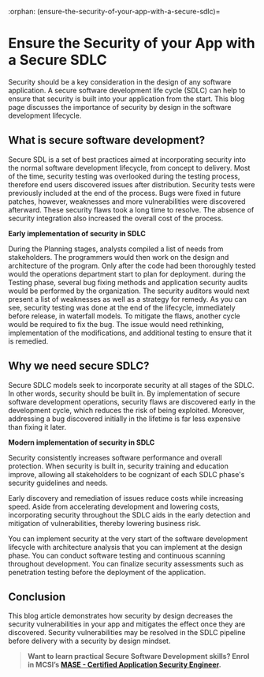 :orphan:
(ensure-the-security-of-your-app-with-a-secure-sdlc)=
# Ensure the Security of your App with a Secure SDLC
 
Security should be a key consideration in the design of any software application. A secure software development life cycle (SDLC) can help to ensure that security is built into your application from the start. This blog page discusses the importance of security by design in the software development lifecycle.

## What is secure software development?

Secure SDL is a set of best practices aimed at incorporating security into the normal software development lifecycle, from concept to delivery. Most of the time, security testing was overlooked during the testing process, therefore end users discovered issues after distribution. Security tests were previously included at the end of the process. Bugs were fixed in future patches, however, weaknesses and more vulnerabilities were discovered afterward. These security flaws took a long time to resolve. The absence of security integration also increased the overall cost of the process.

**Early implementation of security in SDLC**

During the Planning stages, analysts compiled a list of needs from stakeholders. The programmers would then work on the design and architecture of the program. Only after the code had been thoroughly tested would the operations department start to plan for deployment. during the Testing phase, several bug fixing methods and application security audits would be performed by the organization. The security auditors would next present a list of weaknesses as well as a strategy for remedy. As you can see, security testing was done at the end of the lifecycle, immediately before release, in waterfall models. To mitigate the flaws, another cycle would be required to fix the bug. The issue would need rethinking, implementation of the modifications, and additional testing to ensure that it is remedied.

## Why we need secure SDLC?

Secure SDLC models seek to incorporate security at all stages of the SDLC. In other words, security should be built in. By implementation of secure software development operations, security flaws are discovered early in the development cycle, which reduces the risk of being exploited. Moreover, addressing a bug discovered initially in the lifetime is far less expensive than fixing it later.

**Modern implementation of security in SDLC**

Security consistently increases software performance and overall protection.
When security is built in, security training and education improve, allowing all stakeholders to be cognizant of each SDLC phase's security guidelines and needs.

Early discovery and remediation of issues reduce costs while increasing speed. Aside from accelerating development and lowering costs, incorporating security throughout the SDLC aids in the early detection and mitigation of vulnerabilities, thereby lowering business risk.

You can implement security at the very start of the software development lifecycle with architecture analysis that you can implement at the design phase. You can conduct software testing and continuous scanning throughout development. You can finalize security assessments such as penetration testing before the deployment of the application.

## Conclusion

This blog article demonstrates how security by design decreases the security vulnerabilities in your app and mitigates the effect once they are discovered. Security vulnerabilities may be resolved in the SDLC pipeline before delivery with a security by design mindset.

> **Want to learn practical Secure Software Development skills? Enrol in MCSI’s [MASE - Certified Application Security Engineer](https://www.mosse-institute.com/certifications/mase-certified-application-security-engineer.html).**